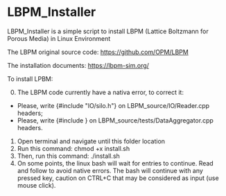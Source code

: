 # LBPM_Installer

LBPM_Installer is a simple script to install LBPM (Lattice Boltzmann for Porous Media) in Linux Environment

The LBPM original source code: https://github.com/OPM/LBPM

The installation documents: https://lbpm-sim.org/



To install LPBM:

0) The LBPM code currently have a nativa error, to correct it: 
 - Please, write {#include \"IO/silo.h\"} on LBPM_source/IO/Reader.cpp headers;
 - Please, write {#include <cstdint>} on LBPM_source/tests/DataAggregator.cpp headers.
1) Open terminal and navigate until this folder location
2) Run this command: chmod +x install.sh
3) Then, run this command: ./install.sh
4) On some points, the linux bash will wait for entries to continue. Read and follow to avoid native errors. The bash will continue with any pressed key, caution on CTRL+C that may be considered as input (use mouse click).
